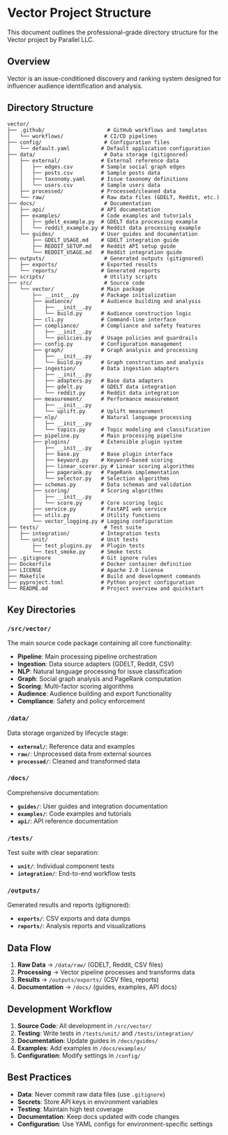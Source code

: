 # Vector Project Structure

This document outlines the professional-grade directory structure for the Vector project by Parallel LLC.

## Overview

Vector is an issue-conditioned discovery and ranking system designed for influencer audience identification and analysis.

## Directory Structure

```
vector/
├── .github/                    # GitHub workflows and templates
│   └── workflows/             # CI/CD pipelines
├── config/                    # Configuration files
│   └── default.yaml          # Default application configuration
├── data/                      # Data storage (gitignored)
│   ├── external/             # External reference data
│   │   ├── edges.csv         # Sample social graph edges
│   │   ├── posts.csv         # Sample posts data
│   │   ├── taxonomy.yaml     # Issue taxonomy definitions
│   │   └── users.csv         # Sample users data
│   ├── processed/            # Processed/cleaned data
│   └── raw/                  # Raw data files (GDELT, Reddit, etc.)
├── docs/                      # Documentation
│   ├── api/                  # API documentation
│   ├── examples/             # Code examples and tutorials
│   │   ├── gdelt_example.py  # GDELT data processing example
│   │   └── reddit_example.py # Reddit data processing example
│   └── guides/               # User guides and documentation
│       ├── GDELT_USAGE.md    # GDELT integration guide
│       ├── REDDIT_SETUP.md   # Reddit API setup guide
│       └── REDDIT_USAGE.md   # Reddit integration guide
├── outputs/                   # Generated outputs (gitignored)
│   ├── exports/              # Exported results
│   └── reports/              # Generated reports
├── scripts/                   # Utility scripts
├── src/                       # Source code
│   └── vector/               # Main package
│       ├── __init__.py       # Package initialization
│       ├── audience/         # Audience building and analysis
│       │   ├── __init__.py
│       │   └── build.py      # Audience construction logic
│       ├── cli.py            # Command-line interface
│       ├── compliance/       # Compliance and safety features
│       │   ├── __init__.py
│       │   └── policies.py   # Usage policies and guardrails
│       ├── config.py         # Configuration management
│       ├── graph/            # Graph analysis and processing
│       │   ├── __init__.py
│       │   └── build.py      # Graph construction and analysis
│       ├── ingestion/        # Data ingestion adapters
│       │   ├── __init__.py
│       │   ├── adapters.py   # Base data adapters
│       │   ├── gdelt.py      # GDELT data integration
│       │   └── reddit.py     # Reddit data integration
│       ├── measurement/      # Performance measurement
│       │   ├── __init__.py
│       │   └── uplift.py     # Uplift measurement
│       ├── nlp/              # Natural language processing
│       │   ├── __init__.py
│       │   └── topics.py     # Topic modeling and classification
│       ├── pipeline.py       # Main processing pipeline
│       ├── plugins/          # Extensible plugin system
│       │   ├── __init__.py
│       │   ├── base.py       # Base plugin interface
│       │   ├── keyword.py    # Keyword-based scoring
│       │   ├── linear_scorer.py # Linear scoring algorithms
│       │   ├── pagerank.py   # PageRank implementation
│       │   └── selector.py   # Selection algorithms
│       ├── schemas.py        # Data schemas and validation
│       ├── scoring/          # Scoring algorithms
│       │   ├── __init__.py
│       │   └── score.py      # Core scoring logic
│       ├── service.py        # FastAPI web service
│       ├── utils.py          # Utility functions
│       └── vector_logging.py # Logging configuration
├── tests/                     # Test suite
│   ├── integration/          # Integration tests
│   └── unit/                 # Unit tests
│       ├── test_plugins.py   # Plugin tests
│       └── test_smoke.py     # Smoke tests
├── .gitignore                # Git ignore rules
├── Dockerfile                # Docker container definition
├── LICENSE                   # Apache 2.0 license
├── Makefile                  # Build and development commands
├── pyproject.toml            # Python project configuration
└── README.md                 # Project overview and quickstart
```

## Key Directories

### `/src/vector/`
The main source code package containing all core functionality:
- **Pipeline**: Main processing pipeline orchestration
- **Ingestion**: Data source adapters (GDELT, Reddit, CSV)
- **NLP**: Natural language processing for issue classification
- **Graph**: Social graph analysis and PageRank computation
- **Scoring**: Multi-factor scoring algorithms
- **Audience**: Audience building and export functionality
- **Compliance**: Safety and policy enforcement

### `/data/`
Data storage organized by lifecycle stage:
- **`external/`**: Reference data and examples
- **`raw/`**: Unprocessed data from external sources
- **`processed/`**: Cleaned and transformed data

### `/docs/`
Comprehensive documentation:
- **`guides/`**: User guides and integration documentation
- **`examples/`**: Code examples and tutorials
- **`api/`**: API reference documentation

### `/tests/`
Test suite with clear separation:
- **`unit/`**: Individual component tests
- **`integration/`**: End-to-end workflow tests

### `/outputs/`
Generated results and reports (gitignored):
- **`exports/`**: CSV exports and data dumps
- **`reports/`**: Analysis reports and visualizations

## Data Flow

1. **Raw Data** → `/data/raw/` (GDELT, Reddit, CSV files)
2. **Processing** → Vector pipeline processes and transforms data
3. **Results** → `/outputs/exports/` (CSV files, reports)
4. **Documentation** → `/docs/` (guides, examples, API docs)

## Development Workflow

1. **Source Code**: All development in `/src/vector/`
2. **Testing**: Write tests in `/tests/unit/` and `/tests/integration/`
3. **Documentation**: Update guides in `/docs/guides/`
4. **Examples**: Add examples in `/docs/examples/`
5. **Configuration**: Modify settings in `/config/`

## Best Practices

- **Data**: Never commit raw data files (use `.gitignore`)
- **Secrets**: Store API keys in environment variables
- **Testing**: Maintain high test coverage
- **Documentation**: Keep docs updated with code changes
- **Configuration**: Use YAML configs for environment-specific settings
